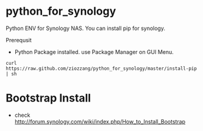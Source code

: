 python_for_synology
===================

Python ENV for Synology NAS. You can install pip for synology.

Prerequsit
 - Python Package installed. use Package Manager on GUI Menu.

```
curl https://raw.github.com/ziozzang/python_for_synology/master/install-pip | sh
```


Bootstrap Install
=================

* check http://forum.synology.com/wiki/index.php/How_to_Install_Bootstrap
